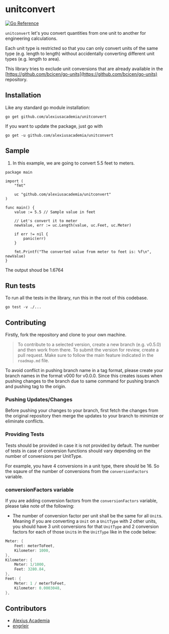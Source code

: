 # unitconvert

[![Go Reference](https://pkg.go.dev/badge/github.com/alexiusacademia/unitconvert.svg)](https://pkg.go.dev/github.com/alexiusacademia/unitconvert)

`unitconvert` let's you convert quantities from one unit to another for engineering calculations.

Each unit type is restricted so that you can only convert units of the same type (e.g. length to length) without accidentally converting different unit types (e.g. length to area).

This library tries to exclude unit conversions that are already available in the [https://github.com/bcicen/go-units](https://github.com/bcicen/go-units) repository.

## Installation

Like any standard go module installation:

```
go get github.com/alexiusacademia/unitconvert
```

If you want to update the package, just go with

```
go get -u github.com/alexiusacademia/unitconvert
```

## Sample

1. In this example, we are going to convert 5.5 feet to meters.

```
package main

import (
	"fmt"

	uc "github.com/alexiusacademia/unitconvert"
)

func main() {
	value := 5.5 // Sample value in feet

	// Let's convert it to meter
	newValue, err := uc.Length(value, uc.Feet, uc.Meter)

	if err != nil {
		panic(err)
	}

	fmt.Printf("The converted value from meter to feet is: %f\n", newValue)
}
```

The output shoud be 1.6764

## Run tests

To run all the tests in the library, run this in the root of this codebase.

```
go test -v ./...
```

## Contributing

Firstly, fork the repository and clone to your own machine.

> To contribute to a selected version, create a new branch (e.g. v0.5.0) and then work from there. To submit the version for review, create a pull request. Make sure to follow the main feature indicated in the `roadmap.md` file.

To avoid conflict in pushing branch name in a tag format, please create your branch names in the format v000 for v0.0.0. Since this creates issues when pushing changes to the branch due to same command for pushing branch and pushing tag to the origin.

### Pushing Updates/Changes

Before pushing your changes to your branch, first fetch the changes from the original repository then merge the updates to your branch to minimize or eliminate conflicts.

### Providing Tests

Tests should be provided in case it is not provided by default. The number of tests in case of conversion functions should vary depending on the number of conversions per UnitType.

For example, you have 4 conversions in a unit type, there should be 16. So the sqaure of the number of conversions from the `conversionFactors` variable.

### conversionFactors variable

If you are adding conversion factors from the `conversionFactors` variable, please take note of the following:

- The number of conversion factor per unit shall be the same for all `Unit`s. Meaning if you are converting a `Unit` on a `UnitType` with 2 other units, you should have 3 unit conversions for that `UnitType` and 2 conversion factors for each of those `Unit`s in the `UnitType` like in the code below:

```go
Meter: {
	Feet: meterToFeet,
	Kilometer: 1000,
},
Kilometer: {
	Meter: 1/1000,
	Feet: 3280.84,
},
Feet: {
	Meter: 1 / meterToFeet,
	Kilometer: 0.0003048,
},
```

## Contributors

- [Alexius Academia](https://github.com/alexiusacademia)
- [engrleir](https://github.com/engrleir)
